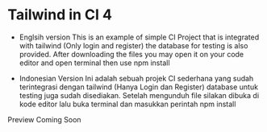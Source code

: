 # Tailwind in CI 4

- Englsih version
  This is an example of simple CI Project that is integrated with tailwind (Only login and register) the database for testing is also provided. After downloading the files you may open it on your code editor and open terminal then use npm install

- Indonesian Version
  Ini adalah sebuah projek CI sederhana yang sudah terintegrasi dengan tailwind (Hanya Login dan Register) database untuk testing juga sudah disediakan. Setelah mengunduh file silakan dibuka di kode editor lalu buka terminal dan masukkan perintah npm install

Preview Coming Soon
